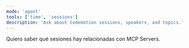 ```yaml
---
mode: 'agent'
tools: ['time', 'sessions']
description: 'Ask about Codemotion sessions, speakers, and topics.'
---
```


Quiero saber qué sesiones hay relacionadas con MCP Servers.
